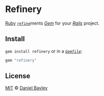 Refinery
========
[Ruby] [`refine`]ments _[Gem]_ for your _[Rails]_ project.

Install
-------
`gem install refinery` or in a _[`Gemfile`]_:
~~~ ruby
gem "refinery"
~~~

License
-------
[MIT] © [Daniel Bayley]

[MIT]:              LICENSE.md
[Daniel Bayley]:    https://github.com/danielbayley

[ruby]:             https://ruby-lang.org
[rails]:            https://rubyonrails.org
[gem]:              https://rubygems.org
[`gemfile`]:        https://bundler.io/man/gemfile.5.html

[`refine`]:         https://rubyapi.org/o/module#method-i-refine
